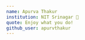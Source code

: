 ```yaml
---
name: Apurva Thakur
institution: NIT Srinagar 🚩
quote: Enjoy what you do!
github_user: apurvthakur
---
```

